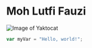 # Moh Lutfi Fauzi

![Image of Yaktocat](https://octodex.github.com/images/yaktocat.png)

``` javascript
var myVar = "Hello, world!";
```
